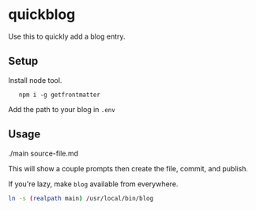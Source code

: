 # quickblog

Use this to quickly add a blog entry.


## Setup

Install node tool.
```
   npm i -g getfrontmatter
```

Add the path to your blog in `.env`


## Usage

./main source-file.md


This will show a couple prompts then create the file, commit, and publish.

If you're lazy, make `blog` available from everywhere.

```sh
ln -s (realpath main) /usr/local/bin/blog
```
